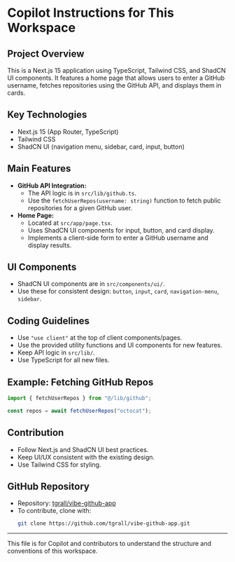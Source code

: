 # Copilot Instructions for This Workspace

## Project Overview
This is a Next.js 15 application using TypeScript, Tailwind CSS, and ShadCN UI components. It features a home page that allows users to enter a GitHub username, fetches repositories using the GitHub API, and displays them in cards.

## Key Technologies
- Next.js 15 (App Router, TypeScript)
- Tailwind CSS
- ShadCN UI (navigation menu, sidebar, card, input, button)

## Main Features
- **GitHub API Integration:**
  - The API logic is in `src/lib/github.ts`.
  - Use the `fetchUserRepos(username: string)` function to fetch public repositories for a given GitHub user.
- **Home Page:**
  - Located at `src/app/page.tsx`.
  - Uses ShadCN UI components for input, button, and card display.
  - Implements a client-side form to enter a GitHub username and display results.

## UI Components
- ShadCN UI components are in `src/components/ui/`.
- Use these for consistent design: `button`, `input`, `card`, `navigation-menu`, `sidebar`.

## Coding Guidelines
- Use `"use client"` at the top of client components/pages.
- Use the provided utility functions and UI components for new features.
- Keep API logic in `src/lib/`.
- Use TypeScript for all new files.

## Example: Fetching GitHub Repos
```typescript
import { fetchUserRepos } from "@/lib/github";

const repos = await fetchUserRepos("octocat");
```

## Contribution
- Follow Next.js and ShadCN UI best practices.
- Keep UI/UX consistent with the existing design.
- Use Tailwind CSS for styling.

## GitHub Repository
- Repository: [tgrall/vibe-github-app](https://github.com/tgrall/vibe-github-app)
- To contribute, clone with:
  ```sh
  git clone https://github.com/tgrall/vibe-github-app.git
  ```

---
This file is for Copilot and contributors to understand the structure and conventions of this workspace.